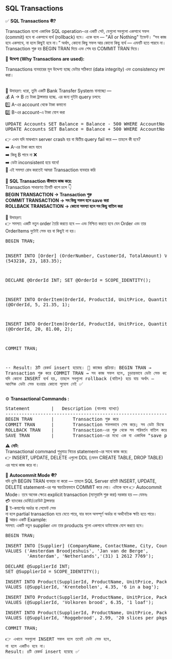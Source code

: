 ## SQL Transactions 

✅ <b>SQL Transactions  কী? </b> <br> 

<p>Transaction হলো একাধিক SQL operation-এর একটি সেট, যেগুলো সবগুলো একসাথে সফল (commit) হবে বা একসাথে ব্যর্থ (rollback) হবে। একে বলে — "All or Nothing" ইভেন্ট। “সব কাজ হবে একসাথে, না হলে কিছুই হবে না।”
অর্থাৎ, কোনো কিছু সফল আর কোনো কিছু ব্যর্থ — এমনটি হতে পারবে না। Transaction শুরু হয় BEGIN TRAN দিয়ে এবং শেষ হয় COMMIT TRAN দিয়ে। </p>

🎯 <b>উদ্দেশ্য (Why Transactions are used): </b> <br> 
<p>Transactions ব্যবহারের মূল উদ্দেশ্য হচ্ছে ডেটার সঠিকতা (data integrity) এবং consistency রক্ষা করা।</p> <br> 
🔸 উদাহরণ: 
ধরো, তুমি একটি Bank Transfer System বানাচ্ছো — <br> 
💰 A → B তে টাকা ট্রান্সফার হচ্ছে. এর জন্য দুইটা query চলবে: <br> 
1️⃣ A-এর account থেকে টাকা কমানো <br> 
2️⃣ B-এর account-এ টাকা যোগ করা <br> 
<pre>
UPDATE Accounts SET Balance = Balance - 500 WHERE AccountNo = 'A';
UPDATE Accounts SET Balance = Balance + 500 WHERE AccountNo = 'B';
</pre>
👉 এখন যদি মাঝখানে server crash হয় বা দ্বিতীয় query fail করে — তাহলে কী হবে? <br>
➡️ A-এর টাকা কমে যাবে <br>
➡️ কিন্তু B পাবে না ❌ <br>
➡️ ডেটা inconsistent হয়ে যাবে! <br>
💪 এই সমস্যা রোধ করতেই আমরা Transaction ব্যবহার করি <br> <br> 
🧠 <b>SQL Transaction কীভাবে কাজ করে: </b>  <br> 
Transaction সাধারণত তিনটি ধাপে চলে 👇 <br> 
<b>BEGIN TRANSACTION → Transaction শুরু </b> <br> 
<b>COMMIT TRANSACTION → সব কিছু সফল হলে save করা </b> <br> 
<b>ROLLBACK TRANSACTION → কোনো সমস্যা হলে সব কিছু বাতিল করা </b>   <br> 

<br>
🎯 উদাহরণ: <br> 
👉 সমস্যা: একটি নতুন order তৈরি করতে হবে — এবং নিশ্চিত করতে হবে যেন Order এবং তার OrderItems দুটোই সেভ হয় বা কিছুই না হয়। <br> 
<pre>
BEGIN TRAN;

INSERT INTO [Order] (OrderNumber, CustomerId, TotalAmount)
VALUES (543210, 23, 183.35);

DECLARE @OrderId INT;
SET @OrderId = SCOPE_IDENTITY();

INSERT INTO OrderItem(OrderId, ProductId, UnitPrice, Quantity)
VALUES (@OrderId, 5, 21.35, 1);

INSERT INTO OrderItem(OrderId, ProductId, UnitPrice, Quantity)
VALUES (@OrderId, 20, 81.00, 2);

COMMIT TRAN;

-- Result:
    3টি রেকর্ড insert হয়েছে।
🧠 কাজের প্রক্রিয়া:
    BEGIN TRAN → Transaction শুরু করে
    COMMIT TRAN → সব কাজ সফল হলে, চূড়ান্তভাবে ডেটা সেভ করে
    যদি কোনো INSERT ব্যর্থ হয়, তাহলে সবগুলো rollback (বাতিল) হয়ে যায়
    অর্থাৎ — আংশিক ডেটা সেভ হওয়ার কোনো সুযোগ নেই ✅
</pre>
⚙️ <b>Transactional Commands : </b> 
<pre>
Statement	     |   Description (বাংলায় ব্যাখ্যা)
------------------------------------------------------------------------------------------------------------------------------------
BEGIN TRAN	     |       Transaction শুরু করে
COMMIT TRAN	     |       Transaction সফলভাবে শেষ করে; সব ডেটা ডিস্কে সেভ করে
ROLLBACK TRAN	 |       Transaction-এর শুরু থেকে সব পরিবর্তন বাতিল করে
SAVE TRAN	     |       Transaction-এর মধ্যে এক বা একাধিক "save point" তৈরি করে, যেখানে কোনো সমস্যা হলে ওই পয়েন্ট পর্যন্ত ফিরে যাওয়া যায়
</pre> 

⚠️ <b>নোট: </b> <br>
Transactional command শুধুমাত্র নিচের statement-এর সাথে কাজ করে: <br> 
👉 INSERT, UPDATE, DELETE এগুলো DDL (যেমন CREATE TABLE, DROP TABLE) এর সাথে কাজ করে না। <br> 


🔁 <b>Autocommit Mode কী? </b> <br> 
যদি তুমি BEGIN TRAN ব্যবহার না করো — তাহলে SQL Server প্রতিটি INSERT, UPDATE, DELETE statement-এর পর স্বয়ংক্রিয়ভাবে COMMIT করে দেয়।
এটাকে বলে 👉 Autocommit Mode।
তবে অনেক ক্ষেত্রে explicit transaction (ম্যানুয়ালি শুরু করা) দরকার হয় —
যেমনঃ <br> 
💳 ব্যাংকের ডেবিট/ক্রেডিট ট্রান্সফার <br> 
🛒 ই-কমার্সের অর্ডার বা পেমেন্ট সেভ <br> 
না হলে partial transaction হয়ে যেতে পারে, যার ফলে অসম্পূর্ণ অর্ডার বা অর্থনৈতিক ক্ষতি হতে পারে। <br> 
🧩 আরও একটি Example: <br> 
সমস্যা:
একটি নতুন supplier এবং তার products গুলো একসাথে ডাটাবেজে যোগ করতে হবে। <br> 
<pre>
BEGIN TRAN;

INSERT INTO [Supplier] (CompanyName, ContactName, City, Country, Phone)
VALUES ('Amsterdam Broodjeshuis', 'Jan van de Berge',
        'Amsterdam', 'Netherlands','(31) 1 2612 7769');

DECLARE @SupplierId INT;
SET @SupplierId = SCOPE_IDENTITY();

INSERT INTO Product(SupplierId, ProductName, UnitPrice, Package)
VALUES (@SupplierId, 'Krentebollen', 4.35, '6 in a bag');

INSERT INTO Product(SupplierId, ProductName, UnitPrice, Package)
VALUES (@SupplierId, 'Volkoren brood', 6.35, '1 loaf');

INSERT INTO Product(SupplierId, ProductName, UnitPrice, Package)
VALUES (@SupplierId, 'Roggebrood', 2.99, '20 slices per pkgs');

COMMIT TRAN;
    
👉 এখানে সবগুলো INSERT সফল হলে তবেই ডেটা সেভ হবে,
না হলে একটিও হবে না।
Result: ৪টি রেকর্ড insert হয়েছে ✅
</pre>







